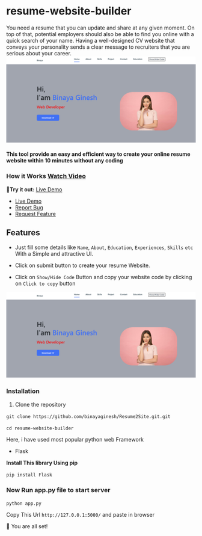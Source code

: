 # resume-website-builder

You need a resume that you can update and share at any given moment. On top of that, potential employers should also be able to find you online with a quick search of your name. Having a well-designed CV website that conveys your personality sends a clear message to recruiters that you are serious about your career.
![](static\Image\sakura.png)



#### This tool provide an easy and efficient way to create your online resume website within 10 minutes without any coding

### How it Works [Watch Video]()

🚀**Try it out:** [Live Demo]()

- [Live Demo]()
- [Report Bug](https://github.com/binayaginesh/Resume2Site.git/issues/new/choose)
- [Request Feature](https://github.com/binayaginesh/Resume2Site.git/issues/new/choose)

## Features

- Just fill some details like ```Name```, ```About```, ```Education```, ```Experiences```, ```Skills``` ```etc``` With a Simple and attractive UI.

- Click on submit button to create your resume Website.
- Click on ```Show/Hide Code``` Button and copy your website code by clicking on ```Click to copy``` button


![supreme](static\Image\sakura.png)

### Installation
1. Clone the repository

```git clone https://github.com/binayaginesh/Resume2Site.git.git```

```cd resume-website-builder```

Here, i have used most popular python web Framework
- Flask

**Install This library Using pip**

```pip install Flask```

### Now Run app.py file to start server

```python app.py```

Copy This Url ```http://127.0.0.1:5000/``` and paste in browser

🌟 You are all set!

